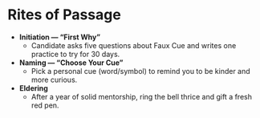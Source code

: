 # Rites of Passage

- **Initiation — “First Why”**
  - Candidate asks five questions about Faux Cue and writes one practice to try for 30 days.
- **Naming — “Choose Your Cue”**
  - Pick a personal cue (word/symbol) to remind you to be kinder and more curious.
- **Eldering**
  - After a year of solid mentorship, ring the bell thrice and gift a fresh red pen.
